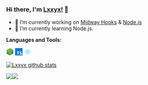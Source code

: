### Hi there, I'm [Lxxyx!](https://blog.lxxyx.cn) 👋

- 🔭 I’m currently working on  [Midway Hooks](https://github.com/midwayjs/hooks) & [Node.js](https://github.com/nodejs/node)
- 🌱 I’m currently learning Node.js.

**Languages and Tools:**  

<code><img height="20" src="https://raw.githubusercontent.com/github/explore/80688e429a7d4ef2fca1e82350fe8e3517d3494d/topics/nodejs/nodejs.png"></code>
<code><img height="20" src="https://raw.githubusercontent.com/github/explore/80688e429a7d4ef2fca1e82350fe8e3517d3494d/topics/typescript/typescript.png"></code>
<code><img height="20" src="https://raw.githubusercontent.com/github/explore/80688e429a7d4ef2fca1e82350fe8e3517d3494d/topics/react/react.png"></code>

[![Lxxyx github stats](https://github-readme-stats.vercel.app/api?username=lxxyx&show_icons=true&count_private=true)](https://github.com/anuraghazra/github-readme-stats)

<a href="https://github.com/midwayjs/hooks">
  <img align="left" src="https://github-readme-stats.anuraghazra1.vercel.app/api/pin/?username=midwayjs&repo=hooks&title_color=#000000" />
</a>

<a href="https://github.com/nodejs/node">
  <img align="left" src="https://github-readme-stats.anuraghazra1.vercel.app/api/pin/?username=nodejs&repo=node&title_color=#000000" />
</a>
